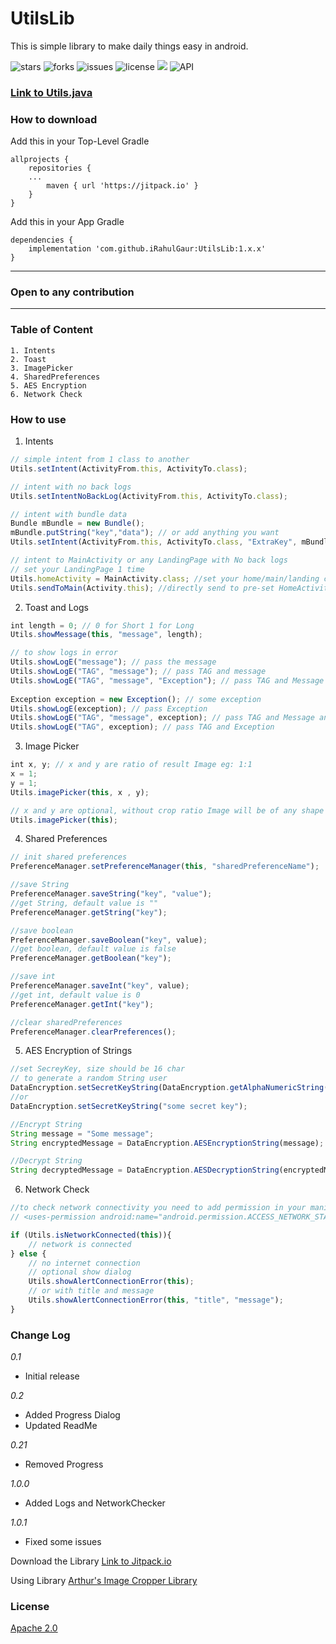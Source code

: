 # UtilsLib
This is simple library to make daily things easy in android.

![stars](https://img.shields.io/github/stars/iRahulGaur/UtilsLib?style=flat-square) ![forks](https://img.shields.io/github/forks/iRahulGaur/UtilsLib?style=flat-square) ![issues](https://img.shields.io/github/issues/iRahulGaur/UtilsLib?style=flat-square) ![license](https://img.shields.io/github/license/iRahulGaur/UtilsLib?style=flat-square) [![](https://jitpack.io/v/iRahulGaur/UtilsLib.svg)](https://jitpack.io/#iRahulGaur/UtilsLib) ![API](https://img.shields.io/badge/Android%20API-v21%2B-blue)

### [Link to Utils.java](https://github.com/iRahulGaur/UtilsLib/blob/master/utils/src/main/java/com/rahulgaur/utils/Utils.java)

### How to download 

Add this in your Top-Level Gradle
```
allprojects {
    repositories {
    ...
        maven { url 'https://jitpack.io' }
	}
}
```

Add this in your App Gradle
```
dependencies {
    implementation 'com.github.iRahulGaur:UtilsLib:1.x.x'
}
```
---
### Open to any contribution
---

### Table of Content
    1. Intents
    2. Toast
    3. ImagePicker
    4. SharedPreferences
    5. AES Encryption
    6. Network Check
    
### How to use

1. Intents
```javascript
// simple intent from 1 class to another
Utils.setIntent(ActivityFrom.this, ActivityTo.class);

// intent with no back logs
Utils.setIntentNoBackLog(ActivityFrom.this, ActivityTo.class);

// intent with bundle data
Bundle mBundle = new Bundle();
mBundle.putString("key","data"); // or add anything you want
Utils.setIntent(ActivityFrom.this, ActivityTo.class, "ExtraKey", mBundle);

// intent to MainActivity or any LandingPage with No back logs
// set your LandingPage 1 time
Utils.homeActivity = MainActivity.class; //set your home/main/landing class here
Utils.sendToMain(Activity.this); //directly send to pre-set HomeActivity or
```

2. Toast and Logs
```javascript
int length = 0; // 0 for Short 1 for Long
Utils.showMessage(this, "message", length);

// to show logs in error
Utils.showLogE("message"); // pass the message
Utils.showLogE("TAG", "message"); // pass TAG and message
Utils.showLogE("TAG", "message", "Exception"); // pass TAG and Message and Exception
   
Exception exception = new Exception(); // some exception
Utils.showLogE(exception); // pass Exception
Utils.showLogE("TAG", "message", exception); // pass TAG and Message and Exception
Utils.showLogE("TAG", exception); // pass TAG and Exception
```

3. Image Picker
```javascript
int x, y; // x and y are ratio of result Image eg: 1:1
x = 1;
y = 1;
Utils.imagePicker(this, x , y);

// x and y are optional, without crop ratio Image will be of any shape
Utils.imagePicker(this); 
```

4. Shared Preferences
```javascript
// init shared preferences
PreferenceManager.setPreferenceManager(this, "sharedPreferenceName");

//save String
PreferenceManager.saveString("key", "value");
//get String, default value is ""
PreferenceManager.getString("key");

//save boolean
PreferenceManager.saveBoolean("key", value);
//get boolean, default value is false
PreferenceManager.getBoolean("key");

//save int
PreferenceManager.saveInt("key", value);
//get int, default value is 0
PreferenceManager.getInt("key");

//clear sharedPreferences
PreferenceManager.clearPreferences();
```
5. AES Encryption of Strings
```javascript
//set SecreyKey, size should be 16 char
// to generate a random String user
DataEncryption.setSecretKeyString(DataEncryption.getAlphaNumericString(16));
//or
DataEncryption.setSecretKeyString("some secret key");

//Encrypt String
String message = "Some message";
String encryptedMessage = DataEncryption.AESEncryptionString(message);

//Decrypt String
String decryptedMessage = DataEncryption.AESDecryptionString(encryptedMessage);
```
6. Network Check
```javascript
//to check network connectivity you need to add permission in your manifest
// <uses-permission android:name="android.permission.ACCESS_NETWORK_STATE" />

if (Utils.isNetworkConnected(this)){
    // network is connected 
} else {
    // no internet connection
    // optional show dialog
    Utils.showAlertConnectionError(this);
    // or with title and message
    Utils.showAlertConnectionError(this, "title", "message");
}
```

### Change Log
*0.1*
  * Initial release
  
*0.2*
  * Added Progress Dialog
  * Updated ReadMe
  
*0.21*
  * Removed Progress
  
*1.0.0*
  * Added Logs and NetworkChecker

*1.0.1*
  * Fixed some issues


Download the Library [Link to Jitpack.io](https://jitpack.io/#iRahulGaur/UtilsLib "Utils Library - Jitpack")

Using Library [Arthur's Image Cropper Library](https://github.com/ArthurHub/Android-Image-Cropper )

### License
[Apache 2.0](LICENSE)
